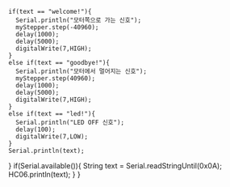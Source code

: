     if(text == "welcome!"){
      Serial.println("모터쪽으로 가는 신호");
      myStepper.step(-40960);
      delay(1000);
      delay(5000);
      digitalWrite(7,HIGH);
    }
    else if(text == "goodbye!"){
      Serial.println("모터에서 멀어지는 신호");
      myStepper.step(40960);
      delay(1000);
      delay(5000);
      digitalWrite(7,HIGH);
    }
    else if(text == "led!"){
      Serial.println("LED OFF 신호");
      delay(100);
      digitalWrite(7,LOW);
    }
    Serial.println(text);
  }
  if(Serial.available()){
    String text = Serial.readStringUntil(0x0A);
    HC06.println(text);
  }
}
